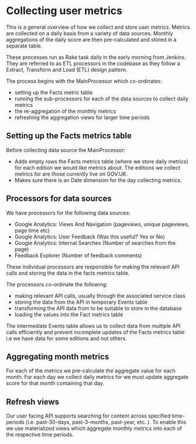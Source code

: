 # Collecting user metrics

This is a general overview of how we collect and store user metrics. 
Metrics are collected on a daily basis from a variety of data sources.
Monthly aggregations of the daily score are then pre-calculated and stored in a separate table.

These processes run as Rake task daily in the early morning from Jenkins. They are referred to as ETL processors in the codebase as they follow a Extract, Transform and Load (ETL) design pattern.

The process begins with the MainProcessor which co-ordinates:
- setting up the Facts metric table
- running the sub-processors for each of the data sources to collect daily metrics
- the re-aggregation of the monthly metrics
- refreshing the aggregation views for larger time periods

## Setting up the Facts metrics table

Before collecting data source the MainProcessor:
- Adds empty rows the Facts metrics table (where we store daily metrics) for each edition we would like metrics about. The editions we collect metrics for are those currently live on GOV.UK.
- Makes sure there is an Date dimension for the day collecting metrics.

## Processors for data sources

We have processors for the following data sources:
- Google Analytics: Views And Navigation (pageviews, unique pageviews, page time etc)
- Google Analytics: User Feedback (Was this useful? Yes or No)
- Google Analytics: Internal Searches (Number of searches from the page)
- Feedback Explorer (Number of feedback comments)

These individual processors are responsible for making the relevant API calls and storing the data in the facts metrics table.

The processors co-ordinate the following:
- making relevant API calls, usually through the associated service class
- storing the data from the API in temporary Events table
- transforming the API data from to be suitable to store in the database
- loading the values into the Fact metrics table

The intermediate Events table allows us to collect data from multiple API calls efficiently and prevent incomplete updates of the Facts metrics table i.e we have data for some editions and not others.

## Aggregating month metrics

For each of the metrics we pre-calculate the aggregate value for each month. For each day we collect daily metrics for we must update aggregate score for that month containing that day. 

## Refresh views

Our user facing API supports searching for content across specified time-periods (i.e. past-30-days, past-3-months, past-year, etc..). To enable this we use materialized views which aggregate monthly metrics
into each of the respective time periods.
